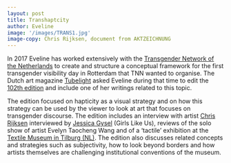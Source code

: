```yaml
---
layout: post
title: Transhaptcity
author: Eveline
image: '/images/TRANS1.jpg'
image-copy: Chris Rijksen, document from AKTZEICHNUNG
---
```


In 2017 Eveline has worked extensively with the [Transgender Network of the Netherlands](https://www.transgendernetwerk.nl) to create and structure a conceptual framework for the first transgender visibility day in Rotterdam that TNN wanted to organise. The Dutch art magazine [Tubelight](https://www.tubelight.nl) asked Eveline during that time to edit the [102th edition](https://www.tubelight.nl/issue/tl-102/) and include one of her writings related to this topic. 

The edition focused on hapticity as a visual strategy and on how this strategy can be used by the viewer to look at art that focuses on transgender discourse. The edition includes an interview with artist [Chris Rijksen](https://prinschristel.com/contact/ ) interviewed by [Jessica Gysel](https://www.glumagazine.com/about/) (Girls Like Us), reviews of the solo show of artist Evelyn Taocheng Wang and of a ‘tactile’ exhibition at the [Textile Museum in Tilburg (NL)](https://www.textielmuseum.nl/en/). The edition also discusses related concepts and strategies such as subjectivity, how to look beyond borders and how artists themselves are challenging institutional conventions of the museum. 